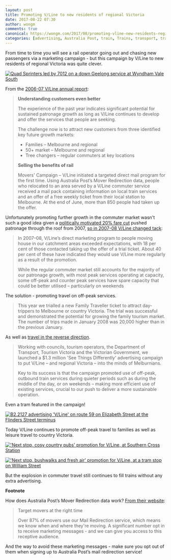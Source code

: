 ```yaml
---
layout: post
title: Promoting V/Line to new residents of regional Victoria
date: 2017-08-22 07:30
author: wongm
comments: true
canonical: https://wongm.com/2017/08/promoting-vline-new-residents-regional-victoria/
categories: [advertising, Australia Post, train, Trains, transport, transport planning, V/Line]
---
```

From time to time you will see a rail operator going out and chasing new passengers via a marketing campaign - but this campaign by V/Line to new residents of regional Victoria was quite clever.

<a href="http://railgallery.wongm.com/vline-regional-rail-link/F113_7728.jpg.html"><img src="http://railgallery.wongm.com/cache/vline-regional-rail-link/F113_7728_500.jpg" alt="Quad Sprinters led by 7012 on a down Geelong service at Wyndham Vale South" /></a>

From the <a href="https://corporate.vline.com.au/getattachment/6b0a5661-1bb5-4334-84ac-58b23579ea34/Annual-Report-2006-07" target="_blank">2006-07 V/Line annual report</a>:

<blockquote><strong>Understanding customers even better</strong>

The experience of the past year indicates significant potential for sustained patronage growth as long as V/Line continues to develop and offer the services that people are seeking.

The challenge now is to attract new customers from three identified key future growth markets:

<ul>
	<li>Families – Melbourne and regional</li>
	<li>50+ market – Melbourne and regional</li>
	<li>Tree changers – regular commuters at key locations</li>
</ul>

<strong>Selling the benefits of rail</strong>

Movers' Campaign – V/Line initiated a targeted direct mail program for the first time. Using Australia Post’s Mover Redirection data, people who relocated to an area served by a V/Line commuter service received a mail pack containing information on local train services and an offer of a free weekly ticket from their local station to Melbourne. At the end of June, more than 850 people had taken up the offer.</blockquote>

Unfortunately promoting further growth in the commuter market wasn't such a good idea given a <a href="https://wongm.com/2017/06/vline-20-percent-fare-cut-2007/" target="_blank">politically motivated 20% fare cut</a> pushed patronage through the roof from 2007, <a href="https://corporate.vline.com.au/getattachment/c3d2f1da-9549-4ea3-9bd9-64f7a1155a12/Annual-Report-2007-08" target="_blank">so in 2007-08 V/Line changed tack</a>:

<blockquote>In 2007–08, V/Line’s direct marketing program to people moving house in our catchment areas exceeded expectations, with 18 per cent of those contacted taking up the offer of a trial ticket. About 40 per cent of these have indicated they would use V/Line more regularly as a result of the promotion.

While the regular commuter market still accounts for the majority of our patronage growth, with most peak services operating at capacity, some off-peak and counter peak services have spare capacity that could be better utilised – particularly on weekends</blockquote>

The solution - promoting travel on off-peak services.

<blockquote>This year we trialled a new Family Traveller ticket to attract day-trippers to Melbourne or country Victoria. The trial was successful and demonstrated the potential for growing the family tourism market. The number of trips made in January 2008 was 20,000 higher than in the previous January.</blockquote>

As well as <a href="https://corporate.vline.com.au/getattachment/3ee14218-7f6b-4fca-87d2-c954cac80b4a/Annual-Report-2008-09" target="_blank">travel in the reverse direction</a>.

<blockquote>Working with councils, tourism operators, the Department of Transport, Tourism Victoria and the Victorian Government, we launched a $1.3 million 'See Things Differently' advertising campaign to put V/Line – and regional Victoria – into the minds of Melburnians.

Key to its success is that the campaign promoted use of off-peak, outbound train services during quieter periods such as during the middle of the day, or on weekends – making more efficient use of existing services, crucial to our push to deliver a more sustainable operation.</blockquote>

Even a tram featured in the campaign!

<a href="http://railgallery.wongm.com/melbourne-trams-cbd-and-docklands/D831_3191.jpg.html"><img src="http://railgallery.wongm.com/cache/melbourne-trams-cbd-and-docklands/D831_3191_500.jpg" alt="B2.2127 advertising 'V/Line' on route 59 on Elizabeth Street at the Flinders Street terminus" /></a>

Today V/Line continues to promote off-peak travel to families as well as leisure travel to country Victoria.

<a href="http://railgallery.wongm.com/promotions-and-advertising/F111_3415.jpg.html"><img src="http://railgallery.wongm.com/cache/promotions-and-advertising/F111_3415_500.jpg" alt="'Next stop, cosy country pubs' promotion for V/Line, at Southern Cross Station" /></a>

<a href="http://railgallery.wongm.com/promotions-and-advertising/F111_7852.jpg.html"><img src="http://railgallery.wongm.com/cache/promotions-and-advertising/F111_7852_500.jpg" alt=" 'Next stop, bushwalks and fresh air' promotion for V/Line, at a tram stop on William Street " /></a>

But the explosion in commuter travel still continues to fill trains without any extra advertising.

<strong>Footnote</strong>

How does Australia Post’s Mover Redirection data work? <a href="http://web.archive.org/web/20170722105758/https://auspost.com.au/business-solutions/data-marketing-services/find-new-customers/marketing-to-movers" target="_blank">From their website</a>:

<blockquote>Target movers at the right time

Over 87% of movers use our Mail Redirection service, which means we know when and where they're moving. A significant number opt in to receive marketing messages - and we can give you access to this receptive audience.</blockquote>

And the way to avoid these marketing messages - make sure you opt out of them when signing up to Australia Post’s mail redirection service!

